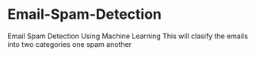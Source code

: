 # Email-Spam-Detection
Email Spam Detection Using Machine Learning
This will clasify the emails into two categories one spam another
